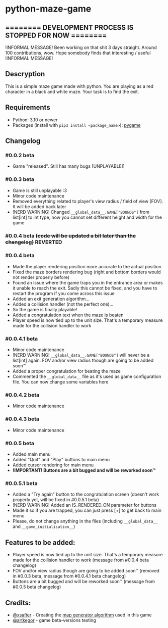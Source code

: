 # python-maze-game
## ======== DEVELOPMENT PROCESS IS STOPPED FOR NOW ========
!INFORMAL MESSAGE! Been working on that shit 3 days straight. Around 100 contributions, wow. Hope somebody finds that interesting / useful !INFORMAL MESSAGE!

## Descryption
This is a simple maze game made with python. You are playing as a red character in a black and white maze. Your task is to find the exit.

## Requirements
- Python: 3.10 or newer
- Packages (install with `pip3 install <package_name>`): [pygame](https://pypi.org/project/pygame/)

## Changelog
### #0.0.2 beta
- Game "released". Still has many bugs [UNPLAYABLE!]
### #0.0.3 beta
- Game is still unplayable :3
- Minor code maintenance
- Removed everything related to player's view radius / field of view [FOV]. It will be added back later
- !NERD WARNING! Changed `__global_data__.GAME["BOUNDS"]` from list[int] to int type, now you cannot set different height and width for the game
### #0.0.4 beta ~~(code will be updated a bit later than the changelog)~~ REVERTED
### #0.0.4 beta
- Made the player rendering position more accurate to the actual position
- Fixed the maze borders rendering bug (right and bottom borders would not render properly before)
- Found an issue where the game traps you in the entrance area or makes it unable to reach the exit. Sadly this cannot be fixed, and you have to restart the program if you come across this issue
- Added an exit generation algorithm...
- Added a collision handler (not the perfect one)...
- So the game is finally playable!
- Added a congratulation text when the maze is beaten
- Player speed is now tied up to the unit size. That's a temporary measure made for the collision handler to work
### #0.0.4.1 beta
- Minor code maintenance
- !NERD WARNING! `__global_data__.GAME["BOUNDS"]` will never be a list[int] again. FOV and/or view radius though are going to be added soon:tm:
- Added a proper congratulation for beating the maze
- Commented the `__global_data__` file as it's used as game configuration file. You can now change some variables here
### #0.0.4.2 beta
- Minor code maintenance
### #0.0.4.3 beta
- Minor code maintenance
### #0.0.5 beta
- Added main menu
- Added "Quit" and "Play" buttons to main menu
- Added cursor rendering for main menu
- **!IMPORTANT! Buttons are a bit bugged and will be reworked soon:tm:**
### #0.0.5.1 beta
- Added a "Try again" button to the congratulation screen (doesn't work properly yet, will be fixed in #0.0.5.1 beta)
- !NERD WARNING! Added an IS_RENDERED_ON parameter for buttons
- Made it so if you are trapped, you can just press [+] to get back to main menu
- Please, do not change anything in the files (including `__global_data__` and `__game_initialisation__`)

## Features to be added:
- Player speed is now tied up to the unit size. That's a temporary measure made for the collision handler to work (message from #0.0.4 beta changelog)
- FOV and/or view radius though are going to be added soon:tm: (removed in #0.0.3 beta, message from #0.0.4.1 beta changelog)
- Buttons are a bit bugged and will be reworked soon:tm: (message from #0.0.5 beta changelog)

## Credits:
- [@xsafter](https://github.com/xsafter) - Creating the [map generator algorithm](https://github.com/xsafter/map-generator) used in this game
- [@artkegor](https://github.com/artkegor) - game beta-versions testing
